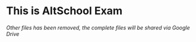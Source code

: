 # This is AltSchool Exam

###### Other files has been removed, the complete files will be shared via Google Drive

